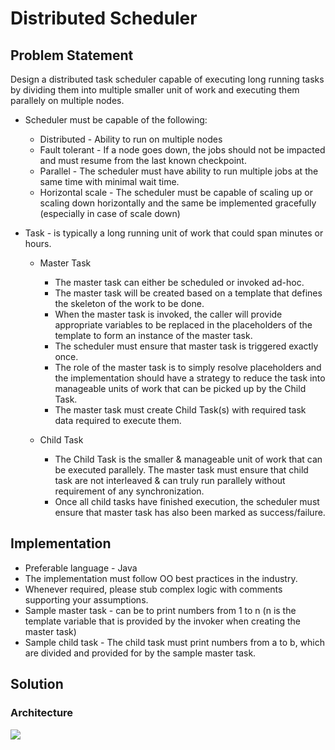 # Distributed Scheduler

## Problem Statement
Design a distributed task scheduler capable of executing long running tasks by dividing them into multiple smaller unit of work and executing them parallely on multiple nodes.
- Scheduler must be capable of the following:
  - Distributed - Ability to run on multiple nodes
  - Fault tolerant - If a node goes down, the jobs should not be impacted and must resume from the last known checkpoint.
  - Parallel - The scheduler must have ability to run multiple jobs at the same time with minimal wait time.
  - Horizontal scale - The scheduler must be capable of scaling up or scaling down horizontally and the same be implemented gracefully (especially in case of scale down)

- Task - is typically a long running unit of work that could span minutes or hours.
  - Master Task
    - The master task can either be scheduled or invoked ad-hoc.
    - The master task will be created based on a template that defines the skeleton of the work to be done.
    - When the master task is invoked, the caller will provide appropriate variables to be replaced in the placeholders of the template to form an instance of the master task.
    - The scheduler must ensure that master task is triggered exactly once.
    - The role of the master task is to simply resolve placeholders and the implementation should have a strategy to reduce the task into manageable units of work that can be picked up by the Child Task.
    - The master task must create Child Task(s) with required task data required to execute them.

  - Child Task
    - The Child Task is the smaller & manageable unit of work that can be executed parallely. The master task must ensure that child task are not interleaved & can truly run parallely without requirement of any synchronization.
    - Once all child tasks have finished execution, the scheduler must ensure that master task has also been marked as success/failure.
  
## Implementation
- Preferable language - Java
- The implementation must follow OO best practices in the industry.
- Whenever required, please stub complex logic with comments supporting your assumptions.
- Sample master task - can be to print numbers from 1 to n (n is the template variable that is provided by the invoker when creating the master task)
- Sample child task - The child task must print numbers from a to b, which are divided and provided for by the sample master task.

## Solution
### Architecture
<img src="https://drive.google.com/uc?export=view&id=1gZkCJzLCOLla8b6W8CJxLDFKuv-CZpSW"/>
